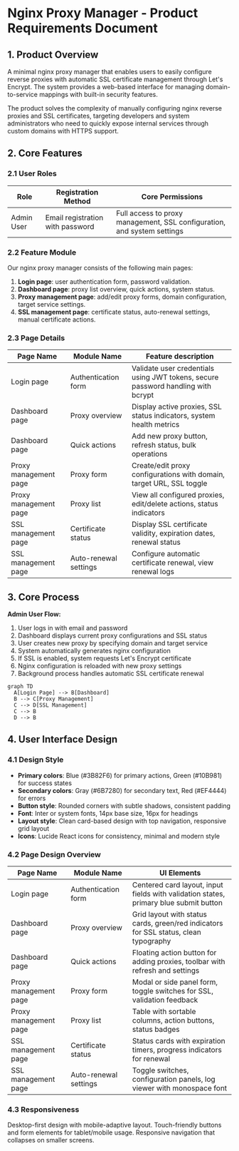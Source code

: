 # Nginx Proxy Manager - Product Requirements Document

## 1. Product Overview

A minimal nginx proxy manager that enables users to easily configure reverse proxies with automatic SSL certificate management through Let's Encrypt. The system provides a web-based interface for managing domain-to-service mappings with built-in security features.

The product solves the complexity of manually configuring nginx reverse proxies and SSL certificates, targeting developers and system administrators who need to quickly expose internal services through custom domains with HTTPS support.

## 2. Core Features

### 2.1 User Roles

| Role | Registration Method | Core Permissions |
|------|---------------------|------------------|
| Admin User | Email registration with password | Full access to proxy management, SSL configuration, and system settings |

### 2.2 Feature Module

Our nginx proxy manager consists of the following main pages:

1. **Login page**: user authentication form, password validation.
2. **Dashboard page**: proxy list overview, quick actions, system status.
3. **Proxy management page**: add/edit proxy forms, domain configuration, target service settings.
4. **SSL management page**: certificate status, auto-renewal settings, manual certificate actions.

### 2.3 Page Details

| Page Name | Module Name | Feature description |
|-----------|-------------|---------------------|
| Login page | Authentication form | Validate user credentials using JWT tokens, secure password handling with bcrypt |
| Dashboard page | Proxy overview | Display active proxies, SSL status indicators, system health metrics |
| Dashboard page | Quick actions | Add new proxy button, refresh status, bulk operations |
| Proxy management page | Proxy form | Create/edit proxy configurations with domain, target URL, SSL toggle |
| Proxy management page | Proxy list | View all configured proxies, edit/delete actions, status indicators |
| SSL management page | Certificate status | Display SSL certificate validity, expiration dates, renewal status |
| SSL management page | Auto-renewal settings | Configure automatic certificate renewal, view renewal logs |

## 3. Core Process

**Admin User Flow:**
1. User logs in with email and password
2. Dashboard displays current proxy configurations and SSL status
3. User creates new proxy by specifying domain and target service
4. System automatically generates nginx configuration
5. If SSL is enabled, system requests Let's Encrypt certificate
6. Nginx configuration is reloaded with new proxy settings
7. Background process handles automatic SSL certificate renewal

```mermaid
graph TD
  A[Login Page] --> B[Dashboard]
  B --> C[Proxy Management]
  C --> D[SSL Management]
  C --> B
  D --> B
```

## 4. User Interface Design

### 4.1 Design Style

- **Primary colors**: Blue (#3B82F6) for primary actions, Green (#10B981) for success states
- **Secondary colors**: Gray (#6B7280) for secondary text, Red (#EF4444) for errors
- **Button style**: Rounded corners with subtle shadows, consistent padding
- **Font**: Inter or system fonts, 14px base size, 16px for headings
- **Layout style**: Clean card-based design with top navigation, responsive grid layout
- **Icons**: Lucide React icons for consistency, minimal and modern style

### 4.2 Page Design Overview

| Page Name | Module Name | UI Elements |
|-----------|-------------|-------------|
| Login page | Authentication form | Centered card layout, input fields with validation states, primary blue submit button |
| Dashboard page | Proxy overview | Grid layout with status cards, green/red indicators for SSL status, clean typography |
| Dashboard page | Quick actions | Floating action button for adding proxies, toolbar with refresh and settings |
| Proxy management page | Proxy form | Modal or side panel form, toggle switches for SSL, validation feedback |
| Proxy management page | Proxy list | Table with sortable columns, action buttons, status badges |
| SSL management page | Certificate status | Status cards with expiration timers, progress indicators for renewal |
| SSL management page | Auto-renewal settings | Toggle switches, configuration panels, log viewer with monospace font |

### 4.3 Responsiveness

Desktop-first design with mobile-adaptive layout. Touch-friendly buttons and form elements for tablet/mobile usage. Responsive navigation that collapses on smaller screens.